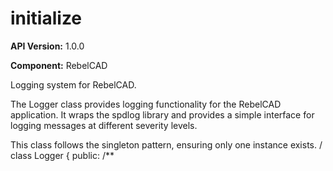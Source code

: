 # initialize

**API Version:** 1.0.0

**Component:** RebelCAD

Logging system for RebelCAD.

The Logger class provides logging functionality for the RebelCAD application.
It wraps the spdlog library and provides a simple interface for logging
messages at different severity levels.

This class follows the singleton pattern, ensuring only one instance exists.
/
class Logger {
public:
    /**

